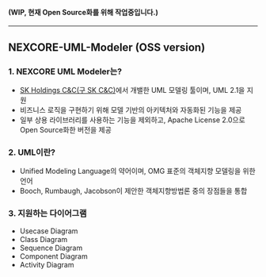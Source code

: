 #### (WIP, 현재 Open Source화를 위해 작업중입니다.)
---
## NEXCORE-UML-Modeler (OSS version)

### 1. NEXCORE UML Modeler는? 

* [SK Holdings C&C(구 SK C&C)](http://cc.sk.com/)에서 개밸한 UML 모델링 툴이며, UML 2.1을 지원
* 비즈니스 로직을 구현하기 위해 모델 기반의 아키텍처와 자동화된 기능을 제공
* 일부 상용 라이브러리를 사용하는 기능을 제외하고, Apache License 2.0으로 Open Source화한 버전을 제공

### 2. UML이란?

* Unified Modeling Language의 약어이며, OMG 표준의 객체지향 모델링을 위한 언어
* Booch, Rumbaugh, Jacobson이 제안한 객체지향방법론 중의 장점들을 통합

### 3. 지원하는 다이어그램 

* Usecase Diagram
* Class Diagram
* Sequence Diagram
* Component Diagram
* Activity Diagram
